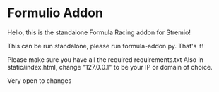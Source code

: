 # Formulio Addon
Hello, this is the standalone Formula Racing addon for Stremio!

This can be run standalone, please run formula-addon.py.
That's it!

Please make sure you have all the required requirements.txt
Also in static/index.html, change "127.0.0.1" to be your IP or domain of choice.

Very open to changes